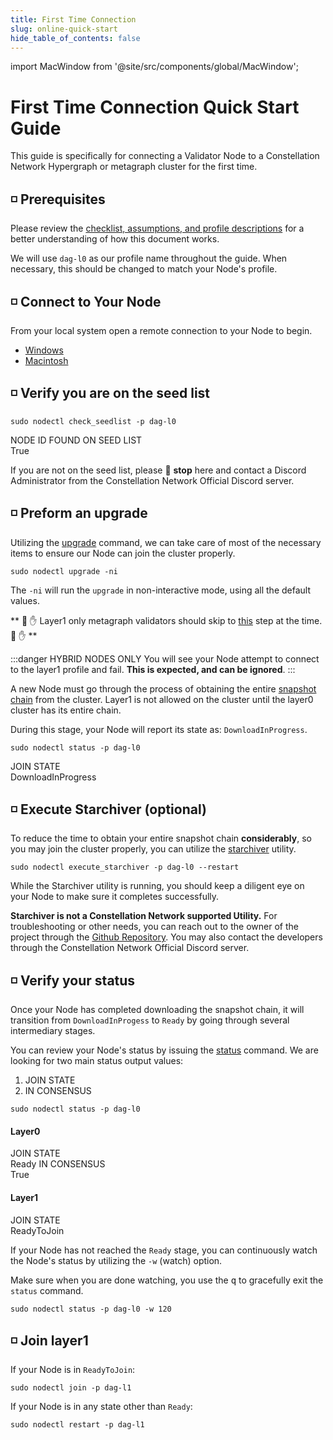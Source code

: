 ```yaml
---
title: First Time Connection
slug: online-quick-start
hide_table_of_contents: false
---
```

import MacWindow from '@site/src/components/global/MacWindow';

# First Time Connection Quick Start Guide

This guide is specifically for connecting a Validator Node to a Constellation Network Hypergraph or metagraph cluster for the first time.

## ◽ Prerequisites 

Please review the [checklist, assumptions, and profile descriptions](/validate/quick-start/prerequisites) for a better understanding of how this document works.

We will use `dag-l0` as our profile name throughout the guide. When necessary, this should be changed to match your Node's profile.

## ◽ Connect to Your Node
From your local system open a remote connection to your Node to begin.
- [Windows](/validate/resources/accessWin)
- [Macintosh](/validate/resources/accessMac)

## ◽ Verify you are on the seed list
```
sudo nodectl check_seedlist -p dag-l0
```
<MacWindow>
NODE ID FOUND ON SEED LIST<br />
True
</MacWindow>

If you are not on the seed list, please 🛑 **stop** here and contact a Discord Administrator from the Constellation Network Official Discord server.

## ◽ Preform an upgrade 

Utilizing the [upgrade](/validate/automated/nodectlCommands#upgrade) command, we can take care of most of the necessary items to ensure our Node can join the cluster properly.

```
sudo nodectl upgrade -ni
```
The `-ni` will run the `upgrade` in non-interactive mode, using all the default values.

** 🛑 ✋ Layer1 only metagraph validators should skip to [this](#-verify-your-status) step at the time. 🛑 ✋ **

:::danger HYBRID NODES ONLY
You will see your Node attempt to connect to the layer1 profile and fail.  **This is expected, and can be ignored**. 
:::

A new Node must go through the process of obtaining the entire [snapshot chain](/learn/advanced-concepts/architecture) from the cluster. Layer1 is not allowed on the cluster until the layer0 cluster has its entire chain.

During this stage, your Node will report its state as: `DownloadInProgress`.
```
sudo nodectl status -p dag-l0
```
<MacWindow>
JOIN STATE<br />
DownloadInProgress
</MacWindow>

## ◽ Execute Starchiver (optional)

To reduce the time to obtain your entire snapshot chain **considerably**, so you may join the cluster properly, you can utilize the [starchiver](https://github.com/StardustCollective/Starchive-Extractor) utility.
```
sudo nodectl execute_starchiver -p dag-l0 --restart
```
While the Starchiver utility is running, you should keep a diligent eye on your Node to make sure it completes successfully.

**Starchiver is not a Constellation Network supported Utility.** For troubleshooting or other needs, you can reach out to the owner of the project through the [Github Repository](https://github.com/StardustCollective/Starchive-Extractor).  You may also contact the developers through the Constellation Network Official Discord server.

## ◽ Verify your status
Once your Node has completed downloading the snapshot chain, it will transition from `DownloadInProgess` to `Ready` by going through several intermediary stages.

You can review your Node's status by issuing the [status](/validate/automated/nodectlCommands#status) command.  We are looking for two main status output values:
1. JOIN STATE
1. IN CONSENSUS

```
sudo nodectl status -p dag-l0
```

#### Layer0

<MacWindow>
JOIN STATE<br />
Ready
</MacWindow>
<MacWindow>
IN CONSENSUS<br />
True
</MacWindow>

#### Layer1

<MacWindow>
JOIN STATE<br />
ReadyToJoin
</MacWindow>

If your Node has not reached the `Ready` stage, you can continuously watch the Node's status by utilizing the `-w` (watch) option.  

Make sure when you are done watching, you use the <kbd>q</kbd> to gracefully exit the `status` command.

```
sudo nodectl status -p dag-l0 -w 120
```

## ◽ Join layer1

If your Node is in `ReadyToJoin`:
```
sudo nodectl join -p dag-l1
```
If your Node is in any state other than `Ready`:
```
sudo nodectl restart -p dag-l1
```
